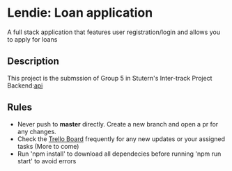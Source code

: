 # Lendie: Loan application

A full stack application that features user registration/login and allows you to apply for loans

## Description

This project is the submssion of Group 5 in Stutern's Inter-track Project
Backend:[api](https://github.com/Abdul-Asa/lendie-loan-api)

## Rules

- Never push to **master** directly. Create a new branch and open a pr for any changes.
- Check the [Trello Board](https://trello.com/b/5r6OGwmD/inter-track-project-lendie-still-due-to-change) frequently for any new updates or your assigned tasks
  (More to come)
- Run 'npm install' to download all dependecies before running 'npm run start' to avoid errors
